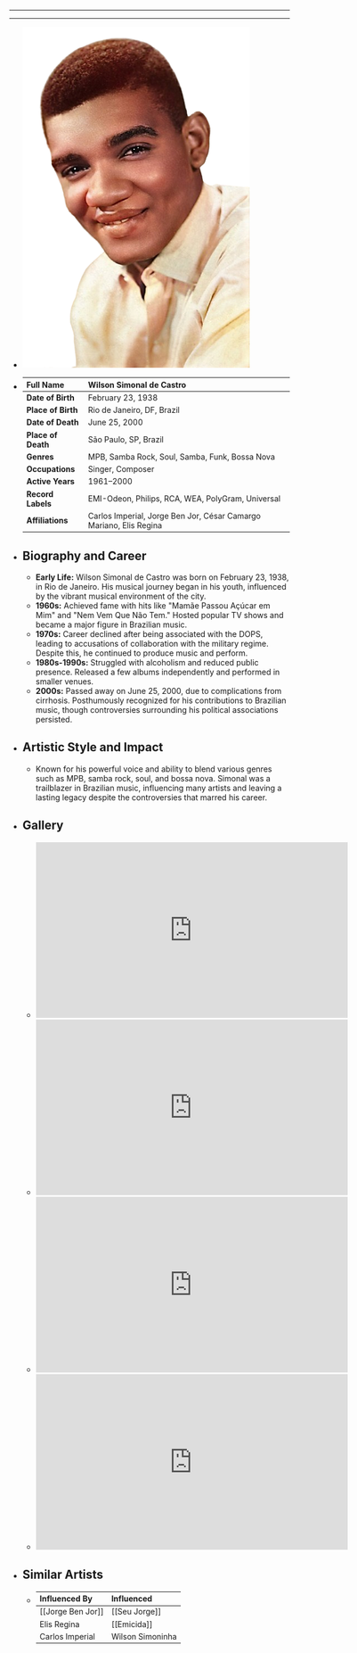 ---
---

- ---
  ---
- ![wilson simonal.png](../assets/wilson_simonal_1717740653400_0.png)
- | **Full Name**     | Wilson Simonal de Castro                |
  |-------------------|-------------------------------------------|
  | **Date of Birth** | February 23, 1938                         |
  | **Place of Birth**| Rio de Janeiro, DF, Brazil                |
  | **Date of Death** | June 25, 2000                             |
  | **Place of Death**| São Paulo, SP, Brazil                     |
  | **Genres**        | MPB, Samba Rock, Soul, Samba, Funk, Bossa Nova |
  | **Occupations**   | Singer, Composer                          |
  | **Active Years**  | 1961–2000                                 |
  | **Record Labels** | EMI-Odeon, Philips, RCA, WEA, PolyGram, Universal |
  | **Affiliations**  | Carlos Imperial, Jorge Ben Jor, César Camargo Mariano, Elis Regina |
- ## **Biography and Career**
	- **Early Life:** Wilson Simonal de Castro was born on February 23, 1938, in Rio de Janeiro. His musical journey began in his youth, influenced by the vibrant musical environment of the city.
	- **1960s:** Achieved fame with hits like "Mamãe Passou Açúcar em Mim" and "Nem Vem Que Não Tem." Hosted popular TV shows and became a major figure in Brazilian music.
	- **1970s:** Career declined after being associated with the DOPS, leading to accusations of collaboration with the military regime. Despite this, he continued to produce music and perform.
	- **1980s-1990s:** Struggled with alcoholism and reduced public presence. Released a few albums independently and performed in smaller venues.
	- **2000s:** Passed away on June 25, 2000, due to complications from cirrhosis. Posthumously recognized for his contributions to Brazilian music, though controversies surrounding his political associations persisted.
- ## **Artistic Style and Impact**
	- Known for his powerful voice and ability to blend various genres such as MPB, samba rock, soul, and bossa nova. Simonal was a trailblazer in Brazilian music, influencing many artists and leaving a lasting legacy despite the controversies that marred his career.
- ## **Gallery**
	- <iframe width="560" height="315" src="https://www.youtube.com/embed/LsytP1xZGSo?si=TS_pkZZNc3IJbt-H" title="YouTube video player" frameborder="0" allow="accelerometer; autoplay; clipboard-write; encrypted-media; gyroscope; picture-in-picture; web-share" referrerpolicy="strict-origin-when-cross-origin" allowfullscreen></iframe>
	- <iframe width="560" height="315" src="https://www.youtube.com/embed/XCKrujAIgIs?si=djJyfZyCEKz0ykt9" title="YouTube video player" frameborder="0" allow="accelerometer; autoplay; clipboard-write; encrypted-media; gyroscope; picture-in-picture; web-share" referrerpolicy="strict-origin-when-cross-origin" allowfullscreen></iframe>
	- <iframe width="560" height="315" src="https://www.youtube.com/embed/eoGBsvxprz8?si=fjZsZaEHWBSO7nZA" title="YouTube video player" frameborder="0" allow="accelerometer; autoplay; clipboard-write; encrypted-media; gyroscope; picture-in-picture; web-share" referrerpolicy="strict-origin-when-cross-origin" allowfullscreen></iframe>
	- <iframe width="560" height="315" src="https://www.youtube.com/embed/qLlMoHzK-Gg?si=7sFStMmToexAFFvD" title="YouTube video player" frameborder="0" allow="accelerometer; autoplay; clipboard-write; encrypted-media; gyroscope; picture-in-picture; web-share" referrerpolicy="strict-origin-when-cross-origin" allowfullscreen></iframe>
- ## **Similar Artists**
	- | Influenced By       | Influenced                    |
	    |---------------------|-------------------------------|
	    | [[Jorge Ben Jor]]   | [[Seu Jorge]]                     |
	    | Elis Regina     | [[Emicida]]                      |
	    | Carlos Imperial | Wilson Simoninha              |